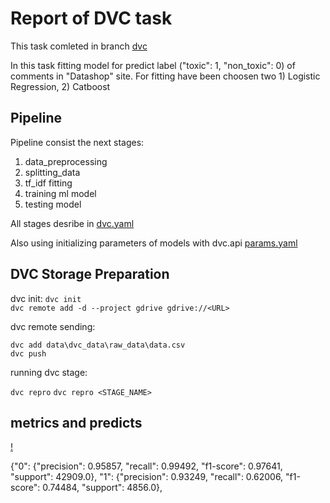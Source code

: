 # Report of DVC task
This task comleted in branch [dvc](https://gitlab.com/ivan_golt/mlops_course/-/tree/dvc)

In this task fitting model for predict label ("toxic": 1, "non_toxic": 0) of comments in "Datashop" site.
For fitting have been choosen two 1) Logistic Regression, 2) Catboost

## Pipeline
Pipeline consist the next stages:
1) data_preprocessing
2) splitting_data
3) tf_idf fitting
4) training ml model
5) testing model

All stages desribe in [dvc.yaml](https://gitlab.com/ivan_golt/mlops_course/-/blob/dvc/dvc.yaml)

Also using initializing parameters of models with dvc.api [params.yaml](https://gitlab.com/ivan_golt/mlops_course/-/blob/dvc/params.yaml)

## DVC Storage Preparation

dvc init:
`dvc init`\
`dvc remote add -d --project gdrive gdrive://<URL>`

dvc remote sending:

`dvc add data\dvc_data\raw_data\data.csv`\
`dvc push`

running dvc stage:

`dvc repro` 
`dvc repro <STAGE_NAME>`

## metrics and predicts 

[!](../dvc_artifacts/conflusion_matrix.png)

{"0": {"precision": 0.95857, "recall": 0.99492, "f1-score": 0.97641, "support": 42909.0}, 
"1": {"precision": 0.93249, "recall": 0.62006, "f1-score": 0.74484, "support": 4856.0},